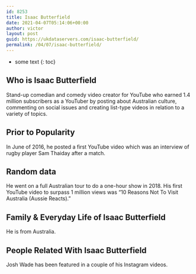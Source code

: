 ```yaml
---
id: 8253
title: Isaac Butterfield
date: 2021-04-07T05:14:06+00:00
author: victor
layout: post
guid: https://ukdataservers.com/isaac-butterfield/
permalink: /04/07/isaac-butterfield/
---
```


* some text
{: toc}


## Who is Isaac Butterfield



Stand-up comedian and comedy video creator for YouTube who earned 1.4 million subscribers as a YouTuber by posting about Australian culture, commenting on social issues and creating list-type videos in relation to a variety of topics.

                
                
                
## Prior to Popularity



In June of 2016, he posted a first YouTube video which was an interview of rugby player Sam Thaiday after a match.

                
                
                
## Random data



He went on a full Australian tour to do a one-hour show in 2018. His first YouTube video to surpass 1 million views was &#8220;10 Reasons Not To Visit Australia (Aussie Reacts).&#8221;

                
                
                
## Family & Everyday Life of Isaac Butterfield



He is from Australia.

                
                
                
## People Related With Isaac Butterfield



Josh Wade has been featured in a couple of his Instagram videos.

                
              
            
          
          
          